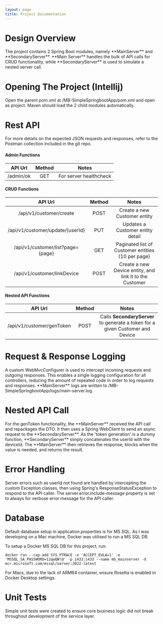 ```yaml
---
layout: page
title: Project Documentation
---
```


<h1>Design Overview</h1>
The project contains 2 Spring Boot modules, namely **MainServer** and **SecondaryServer**. **Main Server** handles the bulk 
of API calls for CRUD functionality, while **SecondaryServer** is used to simulate 
a nested server call.

<h1>Opening The Project (Intellij) </h1>
Open the parent pom.xml at /MB-SimpleSpringbootApp/pom.xml and open as project.
Maven should load the 2 child modules automatically.

<h1>Rest API</h1>

For more details on the expected JSON requests and responses, refer to the Postman collection included in the 
git repo.

<h4>Admin Functions</h4>

| API Url       | Method        |         Notes          |
|:-------------:|:-------------:|:----------------------:|
| /admin/ok     | GET             | For server healthcheck |

<h4>CRUD Functions</h4>

|              API Url              | Method |                          Notes                          |
|:---------------------------------:|:------:|:-------------------------------------------------------:|
|      /api/v1/customer/create      |  POST  |              Create a new Customer entity               |
| /api/v1/customer/update/{userId}  |  PUT   |            Updates a Customer entity detail             |
| /api/v1/customer/list?page={page} |  GET   |    Paginated list of Customer entities (10 per page)    |
|    /api/v1/customer/linkDevice    |  POST  | Create a new Device entity, and link it to the Customer |

<h4>Nested API Functions</h4>

| API Url       | Method        |         Notes          |
|:-------------:|:-------------:|:----------------------:|
| /api/v1/customer/genToken   | POST             | Calls **SecondaryServer** to generate a token for a given Customer and Device |

<h1>Request & Response Logging</h1>
A custom WebMvcConfigurer is used to intercept incoming requests and outgoing responses.
This enables a single logging configuration for all controllers, reducing the amount of repeated code in
order to log requests and responses. **MainServer** logs are written to /MB-SimpleSpringbootApp/logs/main-server.log.

<h1>Nested API Call</h1>
For the genToken functionality, the **MainServer** received the API call and repackages
the DTO. It then uses a Spring WebClient to send an async request to the **SecondaryServer**. As the 'token generation' is a dummy
function, **SecondaryServer** simply concatenates the userId with the deviceId. The **MainServer** then retrieves the response,
blocks when the value is needed, and returns the result.

<h1>Error Handling</h1>
Server errors such as userId not found are handled by intercepting the custom Exception classes, then using Spring's ResponseStatusException
to respond to the API caller. The server.error.include-message property is set to always for verbose error message for the API caller.

<h1>Database</h1>
Default database setup in application.properties is for MS SQL. As I was developing on a Mac machine, Docker was utilised to run
a MS SQL DB.

To setup a Docker MS SQL DB for this project, run:

```console
docker run --cap-add SYS_PTRACE -e 'ACCEPT_EULA=1' -e 'MSSQL_SA_PASSWORD=12qwQW!@' -p 1433:1433 --name mb_mainserver -d mcr.microsoft.com/mssql/server:2022-latest
```

For Macs, due to the lack of ARM64 container, ensure Rosetta is enabled in Docker Desktop settings.

<h1>Unit Tests</h1>
Simple unit tests were created to ensure core business logic did not break throughout development of the service layer.